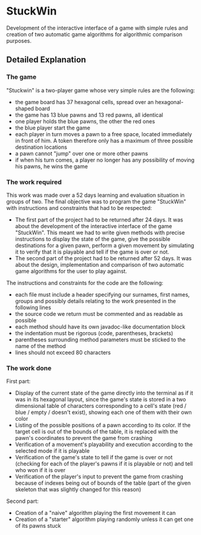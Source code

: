 # StuckWin
Development of the interactive interface of a game with simple rules and creation of two automatic game algorithms for algorithmic comparison purposes.

## Detailed Explanation
### The game
"Stuckwin" is a two-player game whose very simple rules are the following:
* the game board has 37 hexagonal cells, spread over an hexagonal-shaped board
* the game has 13 blue pawns and 13 red pawns, all identical
* one player holds the blue pawns, the other the red ones
* the blue player start the game
* each player in turn moves a pawn to a free space, located immediately in front of him. A token therefore only has a maximum of three possible destination locations
* a pawn cannot "jump" over one or more other pawns
* if when his turn comes, a player no longer has any possibility of moving his pawns, he wins the game
### The work required
This work was made over a 52 days learning and evaluation situation in groups of two. The final objective was to program the game "StuckWin" with instructions and constraints that had to be respected:
* The first part of the project had to be returned after 24 days. It was about the development of the interactive interface of the game "StuckWin". This meant we had to write given methods with precise instructions to display the state of the game, give the possible destinations for a given pawn, perform a given movement by simulating it to verify that it is playable and tell if the game is over or not.
* The second part of the project had to be returned after 52 days. It was about the design, implementation and comparison of two automatic game algorithms for the user to play against.

The instructions and constraints for the code are the following:
* each file must include a header specifying our surnames, first names, groups and possibly details relating to the work presented in the following lines
* the source code we return must be commented and as readable as possible
* each method should have its own javadoc-like documentation block
* the indentation must be rigorous (code, parentheses, brackets)
* parentheses surrounding method parameters must be sticked to the name of the method
* lines should not exceed 80 characters
### The work done
First part:
* Display of the current state of the game directly into the terminal as if it was in its hexagonal layout, since the game's state is stored in a two dimensional table of characters corresponding to a cell's state (red / blue / empty / doesn't exist), showing each one of them with their own color
* Listing of the possible positions of a pawn according to its color. If the target cell is out of the bounds of the table, it is replaced with the pawn's coordinates to prevent the game from crashing
* Verification of a movement's playability and execution according to the selected mode if it is playable
* Verification of the game's state to tell if the game is over or not (checking for each of the player's pawns if it is playable or not) and tell who won if it is over
* Verification of the player's input to prevent the game from crashing because of indexes being out of bounds of the table (part of the given skeleton that was slightly changed for this reason)

Second part:
* Creation of a "naive" algorithm playing the first movement it can
* Creation of a "starter" algorithm playing randomly unless it can get one of its pawns stuck
